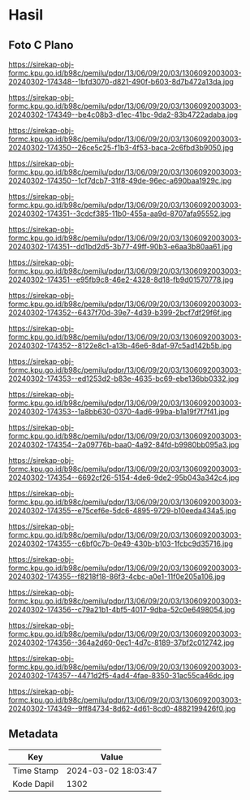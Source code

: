 # Hasil

## Foto C Plano

https://sirekap-obj-formc.kpu.go.id/b98c/pemilu/pdpr/13/06/09/20/03/1306092003003-20240302-174348--1bfd3070-d821-490f-b603-8d7b472a13da.jpg

https://sirekap-obj-formc.kpu.go.id/b98c/pemilu/pdpr/13/06/09/20/03/1306092003003-20240302-174349--be4c08b3-d1ec-41bc-9da2-83b4722adaba.jpg

https://sirekap-obj-formc.kpu.go.id/b98c/pemilu/pdpr/13/06/09/20/03/1306092003003-20240302-174350--26ce5c25-f1b3-4f53-baca-2c6fbd3b9050.jpg

https://sirekap-obj-formc.kpu.go.id/b98c/pemilu/pdpr/13/06/09/20/03/1306092003003-20240302-174350--1cf7dcb7-31f8-49de-96ec-a690baa1929c.jpg

https://sirekap-obj-formc.kpu.go.id/b98c/pemilu/pdpr/13/06/09/20/03/1306092003003-20240302-174351--3cdcf385-11b0-455a-aa9d-8707afa95552.jpg

https://sirekap-obj-formc.kpu.go.id/b98c/pemilu/pdpr/13/06/09/20/03/1306092003003-20240302-174351--dd1bd2d5-3b77-49ff-90b3-e6aa3b80aa61.jpg

https://sirekap-obj-formc.kpu.go.id/b98c/pemilu/pdpr/13/06/09/20/03/1306092003003-20240302-174351--e95fb9c8-46e2-4328-8d18-fb9d01570778.jpg

https://sirekap-obj-formc.kpu.go.id/b98c/pemilu/pdpr/13/06/09/20/03/1306092003003-20240302-174352--6437f70d-39e7-4d39-b399-2bcf7df29f6f.jpg

https://sirekap-obj-formc.kpu.go.id/b98c/pemilu/pdpr/13/06/09/20/03/1306092003003-20240302-174352--8122e8c1-a13b-46e6-8daf-97c5ad142b5b.jpg

https://sirekap-obj-formc.kpu.go.id/b98c/pemilu/pdpr/13/06/09/20/03/1306092003003-20240302-174353--ed1253d2-b83e-4635-bc69-ebe136bb0332.jpg

https://sirekap-obj-formc.kpu.go.id/b98c/pemilu/pdpr/13/06/09/20/03/1306092003003-20240302-174353--1a8bb630-0370-4ad6-99ba-b1a19f7f7f41.jpg

https://sirekap-obj-formc.kpu.go.id/b98c/pemilu/pdpr/13/06/09/20/03/1306092003003-20240302-174354--2a09776b-baa0-4a92-84fd-b9980bb095a3.jpg

https://sirekap-obj-formc.kpu.go.id/b98c/pemilu/pdpr/13/06/09/20/03/1306092003003-20240302-174354--6692cf26-5154-4de6-9de2-95b043a342c4.jpg

https://sirekap-obj-formc.kpu.go.id/b98c/pemilu/pdpr/13/06/09/20/03/1306092003003-20240302-174355--e75cef6e-5dc6-4895-9729-b10eeda434a5.jpg

https://sirekap-obj-formc.kpu.go.id/b98c/pemilu/pdpr/13/06/09/20/03/1306092003003-20240302-174355--c6bf0c7b-0e49-430b-b103-1fcbc9d35716.jpg

https://sirekap-obj-formc.kpu.go.id/b98c/pemilu/pdpr/13/06/09/20/03/1306092003003-20240302-174355--f8218f18-86f3-4cbc-a0e1-11f0e205a106.jpg

https://sirekap-obj-formc.kpu.go.id/b98c/pemilu/pdpr/13/06/09/20/03/1306092003003-20240302-174356--c79a21b1-4bf5-4017-9dba-52c0e6498054.jpg

https://sirekap-obj-formc.kpu.go.id/b98c/pemilu/pdpr/13/06/09/20/03/1306092003003-20240302-174356--364a2d60-0ec1-4d7c-8189-37bf2c012742.jpg

https://sirekap-obj-formc.kpu.go.id/b98c/pemilu/pdpr/13/06/09/20/03/1306092003003-20240302-174357--4471d2f5-4ad4-4fae-8350-31ac55ca46dc.jpg

https://sirekap-obj-formc.kpu.go.id/b98c/pemilu/pdpr/13/06/09/20/03/1306092003003-20240302-174349--9ff84734-8d62-4d61-8cd0-4882199426f0.jpg


## Metadata

| Key        | Value               |
| ---------- | ------------------- |
| Time Stamp | 2024-03-02 18:03:47 |
| Kode Dapil | 1302                |



